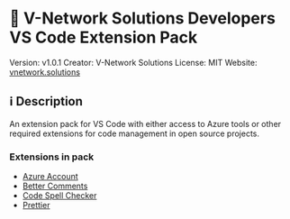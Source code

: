 # 🚀 V-Network Solutions Developers VS Code Extension Pack

Version: v1.0.1
Creator: V-Network Solutions
License: MIT
Website: [vnetwork.solutions](https://vnetwork.solutions)

## ℹ️ Description

An extension pack for VS Code with either access to Azure tools or other required extensions for code management in open source projects.

### Extensions in pack

- [Azure Account](https://marketplace.visualstudio.com/items?itemName=ms-vscode.azure-account)  
- [Better Comments](https://marketplace.visualstudio.com/items?itemName=aaron-bond.better-comments)  
- [Code Spell Checker](https://marketplace.visualstudio.com/items?itemName=streetsidesoftware.code-spell-checker)
- [Prettier](https://marketplace.visualstudio.com/items?itemName=esbenp.prettier-vscode)  
